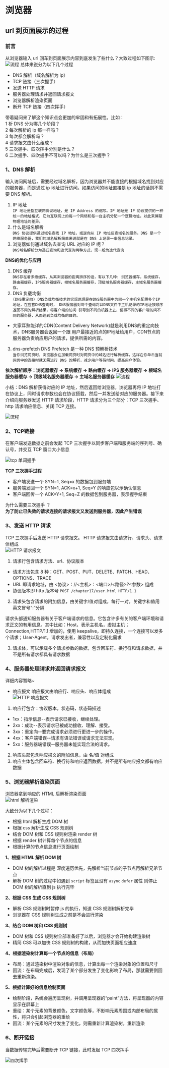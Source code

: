 # 浏览器
## url 到页面展示的过程
###  前言
  从浏览器输入 url 回车到页面展示内容到底发生了些什么？大致过程如下图示:
  ![流程](../.vuepress/public/web/web.png)
  总体来说分为以下几个过程  
  - DNS 解析（域名解析为 ip）
  - TCP 链接（三次握手）
  - 发送 HTTP 请求
  - 服务器处理请求并返回请求报文
  - 浏览器解析渲染页面
  - 断开 TCP 链接（四次挥手）   

  带着疑问来了解这个知识点会更加的牢固和有拓展性。比如：  
  1 析 DNS 分为哪几个阶段？   
  2 每次解析的 ip 都一样吗？  
  3 每次都会解析吗？  
  4 请求报文由什么组成？  
  5 三次握手、四次挥手分别是什么？  
  6 二次握手、四次握手不可以吗？为什么是三次握手？

  ### 1、DNS 解析
  输入访问网址后，需要经过域名解析，因为浏览器并不能直接的根据域名找到对应的服务器，而是通过 ip 地址进行访问。如果访问的地址直接是 ip 地址的话则不需要 DNS 解析。
  1. IP 地址  
  `IP 地址是指互联网协议地址，是 IP Address 的缩写。IP 地址是 IP 协议提供的一种统一的地址格式，它为互联网上的每一个网络和每一台主机分配一个逻辑地址，以此来屏蔽物理地址的差异。`
  2. 什么是域名解析   
  `DNS 协议提供通过域名查找 IP 地址，或逆向从 IP 地址反查域名的服务。DNS 是一个网络服务器，我们的域名解析简单来说就是在 DNS 上记录一条信息记录。`
  3. 浏览器如何通过域名去查询 URL 对应的 IP 呢？  
  `DNS域名解析分为递归查询和迭代查询两种方式，现一般为迭代查询`

  **DNS的优化与应用**
  1. DNS 缓存   
  `DNS存在着多级缓存，从离浏览器的距离排序的话，有以下几种: 浏览器缓存，系统缓存，路由器缓存，IPS服务器缓存，根域名服务器缓存，顶级域名服务器缓存，主域名服务器缓存。`
  2. DNS 负载均衡   
  `(DNS重定向) DNS负载均衡技术的实现原理是在DNS服务器中为同一个主机名配置多个IP地址，在应答DNS查询时， DNS服务器对每个查询将以DNS文件中主机记录的IP地址按顺序返回不同的解析结果，将客户端的访问 引导到不同的机器上去，使得不同的客户端访问不同的服务器，从而达到负载均衡的目的。`
  - 大家耳熟能详的CDN(Content Delivery Network)就是利用DNS的重定向技术，DNS服务器会返回一个跟 用户最接近的点的IP地址给用户，CDN节点的服务器负责响应用户的请求，提供所需的内容。
  3. dns-prefetch DNS Prefetch 是一种 DNS 预解析技术    
  `当你浏览网页时，浏览器会在加载网页时对网页中的域名进行解析缓存，这样在你单击当前网页中的连接时就无需进行 DNS 的解析，减少用户等待时间，提高用户体验。`

  **依次解析顺序：浏览器缓存 -> 系统缓存 -> 路由缓存 -> IPS 服务器缓存 -> 根域名服务器缓存 -> 顶级域名服务器缓存 -> 主域名服务器缓存**
  ![流程](../.vuepress/public/web/dns.png)

  小结：DNS 解析获得对应的 IP 地址，然后返回给浏览器，浏览器再将 IP 地址打在协议上，同时请求参数也会在协议搭载，然后一并发送给对应的服务器。接下来介绍向服务器发送 HTTP 请求阶段，HTTP 请求分为三个部分：TCP 三次握手、http 请求响应信息、关闭 TCP 连接。

  ![流程](../.vuepress/public/web/send.png)

  ### 2、TCP链接
  在客户端发送数据之前会发起 TCP 三次握手以同步客户端和服务端的序列号、确认号，并交互 TCP 窗口大小信息

  ![tcp 单词握手](../.vuepress/public/web/handle.jpg)

  **TCP 三次握手过程**
  - 客户端发送一个 SYN=1, Seq=x 的数据包到服务端
  - 服务端发回一个 SYN=1, ACK=x+1, Seq=Y 的响应包以示确认信息
  - 客户端回传一个 ACK=Y+1, Seq=Z 的数据包到服务器，表示握手结束

  为什么需要三次握手 ？   
  **为了防止已失效的请求连接的请求报文又发送到服务器，因此产生错误**

  ### 3、发送 HTTP 请求
  TCP 三次握手后发送 HTTP 请求报文。
  HTTP 请求报文由请求行、请求头、请求体组成    
  ![HTTP 请求报文](../.vuepress/public/web/http.jpg)
  1. 请求行包含请求方法、url、协议版本
  - 请求方法包含 8 种：GET、POST、PUT、DELETE、PATCH、HEAD、OPTIONS、TRACE
  - URL 即请求地址，由 <协议>：//<主机>：<端口>/<路径>?<参数> 组成
  - 协议版本即 http 版本号
  `POST /chapter17/user.html HTTP/1.1`    
  2. 请求头包含请求的附加信息，由关键字/值对组成，每行一对，关键字和值用英文冒号“:”分隔

  请求头部通知服务器有关于客户端请求的信息。它包含许多有关的客户端环境和请求正文的有用信息。其中比如：Host，表示主机名，虚拟主机；Connection,HTTP/1.1 增加的，使用 keepalive，即持久连接，一个连接可以发多个请求；User-Agent，请求发出者，兼容性以及定制化需求

  3. 请求体，可以承载多个请求参数的数据，包含回车符、换行符和请求数据，并不是所有请求都具有请求数据

  ### 4、服务器处理请求并返回请求报文
  详细内容暂略~   

  - 响应报文
  响应报文由响应行、响应头、响应体组成    
  ![HTTP 响应报文](../.vuepress/public/web/res.jpg)
  1. 响应行包含：协议版本，状态码，状态码描述
  - 1xx：指示信息--表示请求已接收，继续处理。
  - 2xx：成功--表示请求已被成功接收、理解、接受。
  - 3xx：重定向--要完成请求必须进行更进一步的操作。
  - 4xx：客户端错误--请求有语法错误或请求无法实现。
  - 5xx：服务器端错误--服务器未能实现合法的请求。
  2. 响应头部包含响应报文的附加信息，由 名/值 对组成
  3. 响应主体包含回车符、换行符和响应返回数据，并不是所有响应报文都有响应数据

  ### 5、浏览器解析渲染页面
  浏览器拿到响应的 HTML 后解析渲染页面    
  ![html 解析渲染](../.vuepress/public/web/html.jpg)

  大致分为以下几个过程：
  - 根据 html 解析生成 DOM 树
  - 根据 css 解析生成 CSS 规则树
  - 结合 DOM 树和 CSS 规则树渲染 render 树
  - 根据 render 树计算每个节点的信息
  - 根据计算的节点信息进行页面绘制

  **1、根据 HTML 解析 DOM 树**
  - DOM 树的解析过程是 深度遍历优先，先解析当前节点的子节点再解析兄弟节点
  - 解析 DOM 树的过程中如遇到 `script` 标签且没有 `async` `defer` 属性 则停止 DOM 树的解析直到 js 执行完毕
  
  **2、根据 CSS 生成 CSS 规则树**
  - 解析 CSS 规则树时暂停 js 的执行，知道 CSS 规则树解析完毕
  - 浏览器在 CSS 规则树生成之前是不会进行渲染

  **3、结合 DOM 树和 CSS 规则树**
  - DOM 树和 CSS 规则树全部准备好了以后，浏览器才会开始构建渲染树
  - 精简 CSS 可以加快 CSS 规则树的构建，从而加快页面相应速度

  **4、根据渲染树计算每一个节点的信息（布局）**
  - 布局：通过渲染树中渲染对象的信息，计算出每一个渲染对象的位置和尺寸
  - 回流：在布局完成后，发现了某个部分发生了变化影响了布局，那就需要倒回去重新渲染。

  **5、根据计算好的信息绘制页面**
  - 绘制阶段，系统会遍历呈现树，并调用呈现器的“paint”方法，将呈现器的内容显示在屏幕上
  - 重绘：某个元素的背景颜色，文字颜色等，不影响元素周围或内部布局的属性，将只会引起浏览器的重绘
  - 回流：某个元素的尺寸发生了变化，则需重新计算渲染树，重新渲染

  ### 6、断开链接
  当数据传输完毕后需要断开 TCP 链接，此时发起 TCP 四次挥手

  ![四次挥手](../.vuepress/public/web/leave.jpg)